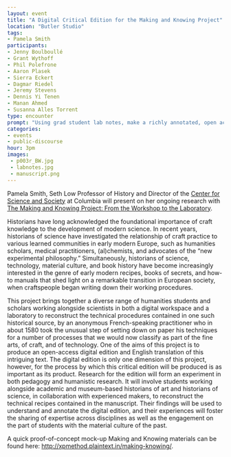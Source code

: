 ```yaml
---
layout: event
title: "A Digital Critical Edition for the Making and Knowing Project"
location: "Butler Studio"
tags:
- Pamela Smith
participants:
- Jenny Boulboullé
- Grant Wythoff
- Phil Polefrone
- Aaron Plasek
- Sierra Eckert
- Dagmar Riedel
- Jeremy Stevens
- Dennis Yi Tenen
- Manan Ahmed
- Susanna Alles Torrent
type: encounter
prompt: "Using grad student lab notes, make a richly annotated, open access critical edition of an early modern 'book of secrets' containing technical recipes and working notes."
categories:
- events
- public-discourse
hour: 3pm
images:
 - p003r_BW.jpg
 - labnotes.jpg
 - manuscript.png
---
```


Pamela Smith, Seth Low Professor of History and Director of the [Center for
Science and Society](http://scienceandsociety.columbia.edu/) at Columbia will
present on her ongoing research with [The Making and Knowing Project: From the
Workshop to the Laboratory][11].

[11]:
https://web.archive.org/web/20150508213005/http://scienceandsociety.columbia.edu/research-clusters/from-the-workshop-to-the-laboratory

Historians have long acknowledged the foundational importance of craft
knowledge to the development of modern science. In recent years, historians of
science have investigated the relationship of craft practice to various
learned communities in early modern Europe, such as humanities scholars,
medical practitioners, (al)chemists, and advocates of the “new experimental
philosophy.” Simultaneously, historians of science, technology, material
culture, and book history have become increasingly interested in the genre of
early modern recipes, books of secrets, and how-to manuals that shed light on
a remarkable transition in European society, when craftspeople began writing
down their working procedures.

This project brings together a diverse range of humanities students and
scholars working alongside scientists in both a digital workspace and a
laboratory to reconstruct the technical procedures contained in one such
historical source, by an anonymous French-speaking practitioner who in about
1580 took the unusual step of setting down on paper his techniques for a
number of processes that we would now classify as part of the fine arts, of
craft, and of technology. One of the aims of this project is to produce an
open-access digital edition and English translation of this intriguing text.
The digital edition is only one dimension of this project, however, for the
process by which this critical edition will be produced is as important as its
product. Research for the edition will form an experiment in both pedagogy and
humanistic research. It will involve students working alongside academic and
museum-based historians of art and historians of science, in collaboration
with experienced makers, to reconstruct the technical recipes contained in the
manuscript. Their findings will be used to understand and annotate the digital
edition, and their experiences will foster the sharing of expertise across
disciplines as well as the engagement on the part of students with the
material culture of the past.

A quick proof-of-concept mock-up Making and Knowing materials can be found
here: <http://xpmethod.plaintext.in/making-knowing/>.
